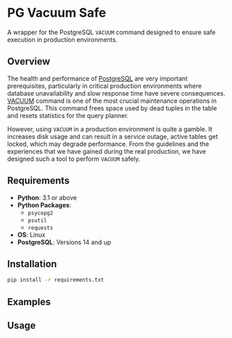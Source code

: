 # PG Vacuum Safe
A wrapper for the PostgreSQL `VACUUM` command designed to ensure safe execution in production environments.

## Overview
The health and performance of [PostgreSQL](https://github.com/postgres/postgres/tree/master) are very important prerequisites, particularly in critical production environments where database unavailability and slow response time have severe consequences. [VACUUM](https://github.com/postgres/postgres/blob/master/src/backend/commands/vacuum.c) command is one of the most crucial maintenance operations in PostgreSQL. This command frees space used by dead tuples in the table and resets statistics for the query planner.

However, using `VACUUM` in a production environment is quite a gamble. It increases disk usage and can result in a service outage, active tables get locked, which may degrade performance. From the guidelines and the experiences that we have gained during the real production, we have designed such a tool to perform `VACUUM` safely.

## Requirements
- **Python**: 3.1 or above
- **Python Packages**:
    - `psycopg2`
    - `psutil`
    - `requests`
- **OS**: Linux
- **PostgreSQL**: Versions 14 and up

## Installation

```bash
pip install -r requirements.txt
```

## Examples

## Usage
